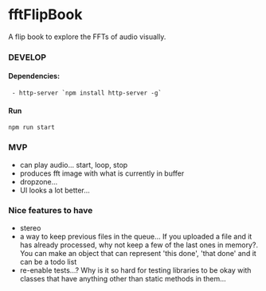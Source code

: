 # fftFlipBook
A flip book to explore the FFTs of audio visually.

### DEVELOP

#### Dependencies:
     - http-server `npm install http-server -g`

#### Run
`npm run start`

### MVP
 - can play audio... start, loop, stop
 - produces fft image with what is currently in buffer
 - dropzone...
 - UI looks a lot better...

### Nice features to have
 - stereo
 - a way to keep previous files in the queue... If you uploaded a file and it has already processed,
    why not keep a few of the last ones in memory?. You can make an object that can represent 'this done', 'that done' and it can be a todo list
 - re-enable tests...? Why is it so hard for testing libraries to be okay with classes that have anything other than static methods in them...